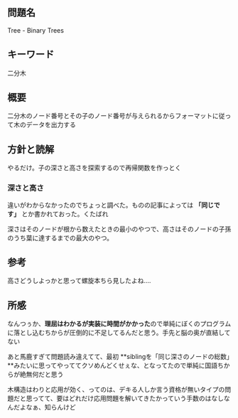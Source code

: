## 問題名
Tree - Binary Trees
## キーワード
二分木
## 概要
二分木のノード番号とその子のノード番号が与えられるからフォーマットに従って木のデータを出力する
## 方針と読解
やるだけ。子の深さと高さを探索するので再帰関数を作っとく
### 深さと高さ
違いがわからなかったのでちょっと調べた。ものの記事によっては **「同じです」** とか書かれておった。くたばれ

深さはそのノードが根から数えたときの最小のやつで、高さはそのノードの子孫のうち葉に達するまでの最大のやつ。
## 参考
高さどうしよっかと思って螺旋本ちら見したよね....

## 所感
なんつぅか、**理屈はわかるが実装に時間がかかった**ので単純にぼくのプログラムに落とし込むちからが圧倒的に不足してるんだと思う。手先と脳の奥が直結してない

あと馬鹿すぎて問題読み違えてて、最初 **siblingを「同じ深さのノードの総数」**みたいに思ってやっててクソめんどくせぇな、となってたので単純に国語ちからが絶無何だと思う

木構造はわりと応用が効く、ってのは、デキる人しか言う資格が無いタイプの問題だと思ってて、要はどれだけ応用問題を解いてきたかっていう手数のはなしなんだよなぁ、知らんけど